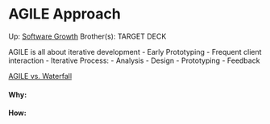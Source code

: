 # AGILE Approach

Up: [Software Growth](software_growth)
Brother(s):
TARGET DECK

AGILE is all about iterative development
	- Early Prototyping
	- Frequent client interaction
	- Iterative Process:
		- Analysis
		- Design
		- Prototyping
		- Feedback

[AGILE vs. Waterfall](agile_vs._waterfall)






































#### Why:
#### How:









